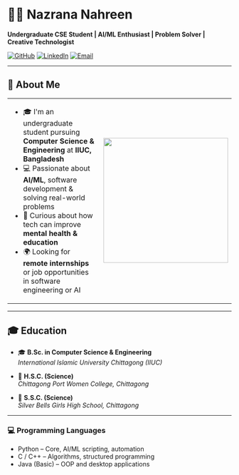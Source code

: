 # 👩‍💻 Nazrana Nahreen

**Undergraduate CSE Student | AI/ML Enthusiast | Problem Solver | Creative Technologist**

[![GitHub](https://img.shields.io/badge/GitHub-nazrana--nahreen-181717?logo=github&style=for-the-badge)](https://github.com/nazrana-nahreen)
[![LinkedIn](https://img.shields.io/badge/LinkedIn-Nazrana%20Nahreen-blue?logo=linkedin&style=for-the-badge)](https://www.linkedin.com/in/nazrana-nahreen-0a1506272/)
[![Email](https://img.shields.io/badge/Email-nahreennazrana@gmail.com-red?logo=gmail&style=for-the-badge)](mailto:nahreennazrana@gmail.com)

---

## 🚀 About Me

<table>
  <tr>
    <td width="55%">
      <ul>
        <li>🎓 I'm an undergraduate student pursuing <strong>Computer Science & Engineering</strong> at <strong>IIUC, Bangladesh</strong></li>
        <li>💻 Passionate about <strong>AI/ML</strong>, software development & solving real-world problems</li>
        <li>🧠 Curious about how tech can improve <strong>mental health & education</strong></li>
        <li>🌍 Looking for <strong>remote internships</strong> or job opportunities in software engineering or AI</li>
      </ul>
    </td>
    <td>
      <img src="https://cdn.dribbble.com/users/1162077/screenshots/3848914/programmer.gif" width="280"/>
    </td>
  </tr>
</table>


---

## 🎓 Education

- 🎓 **B.Sc. in Computer Science & Engineering**  
  *International Islamic University Chittagong (IIUC)*

- 📘 **H.S.C. (Science)**  
  *Chittagong Port Women College, Chittagong*

- 📗 **S.S.C. (Science)**  
  *Silver Bells Girls High School, Chittagong*


---

### 💻 Programming Languages
- Python – Core, AI/ML scripting, automation
- C / C++ – Algorithms, structured programming
- Java (Basic) – OOP and desktop applications






